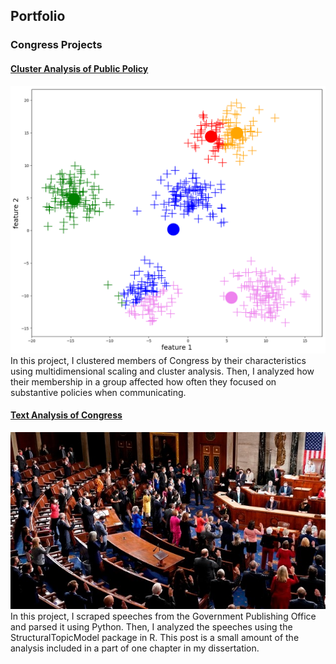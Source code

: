## Portfolio

### Congress Projects
#### [Cluster Analysis of Public Policy](https://www.linkedin.com/pulse/cluster-function-congress-craig-asberry)
<img src="images/K-means clustering.gif"/>
In this project, I clustered members of Congress by their characteristics using multidimensional scaling and cluster analysis. Then, I analyzed how their membership in a group affected how often they focused on substantive policies when communicating.

#### [Text Analysis of Congress](https://www.linkedin.com/pulse/top-5-policies-your-representatives-talk-craig-asberry/)
<img src="images/congress_article_1.jpg"/>
In this project, I scraped speeches from the Government Publishing Office and parsed it using Python. Then, I analyzed the speeches using the StructuralTopicModel package in R. This post is a small amount of the analysis included in a part of one chapter in my dissertation.

